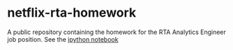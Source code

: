 # netflix-rta-homework
A public repository containing the homework for the RTA Analytics Engineer job position.
See the [ipython notebook](NetflixRTAHomework.ipynb)
